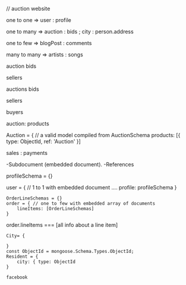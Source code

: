 // auction website

one to one => user : profile

one to many => auction : bids ; city : person.address

one to few => blogPost : comments 

many to many => artists : songs 

auction bids 

sellers 


auctions bids 

sellers

buyers

auction: products

Auction = { // a valid model compiled from AuctionSchema
   products: [{ type: ObjectId, ref: 'Auction' }]

   sales : payments 

-Subdocument (embedded document).
-References 

profileSchema = {}

user = { // 1 to 1 with embedded document
    ....
    profile: profileSchema
    }

    OrderLineSchemas = {}
    order = { // one to few with embedded array of documents 
        lineItems: [OrderLineSchemas]
    }

order.lineItems === [all info about a line item]

    City= {
      
    }
    const ObjectId = mongoose.Schema.Types.ObjectId; 
    Resident = {
        city: { type: ObjectId 
    }

    facebook 

